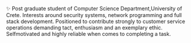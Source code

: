 ✨ Post graduate student of Computer Science Department,University of Crete. 
Interests around security systems, network programming and full stack development. 
Positioned to contribute strongly to customer service operations demanding tact, enthusiasm and an exemplary ethic. 
Selfmotivated and highly reliable when comes to completing a task.
